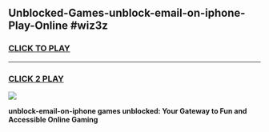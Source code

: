 
## Unblocked-Games-unblock-email-on-iphone-Play-Online #wiz3z
<h3>
<a href="https://news.freeplayer.one?title=unblock-email-on-iphone&ref=3">CLICK TO PLAY</a></h3>
<hr>

<h3>
<a href="https://news.freeplayer.one?title=unblock-email-on-iphone&ref=3">CLICK 2 PLAY</a>
  
</h3>

<a href="https://news.freeplayer.one?title=unblock-email-on-iphone&ref=3"><img src="https://clearcache.store/games.png"></a>


**unblock-email-on-iphone games unblocked: Your Gateway to Fun and Accessible Online Gaming**
